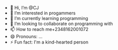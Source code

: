 - 👋 Hi, I’m @CJ
- 👀 I’m interested in progammers
- 🌱 I’m currently learning programming
- 💞️ I’m looking to collaborate on programming with
- 📫 How to reach me+2348162001072
- 😄 Pronouns: ...
- ⚡ Fun fact: I'm a kind-hearted person

<!---
Szcensy/Szcensy is a ✨ special ✨ repository because its `README.md` (this file) appears on your GitHub profile.
You can click the Preview link to take a look at your changes.
--->
